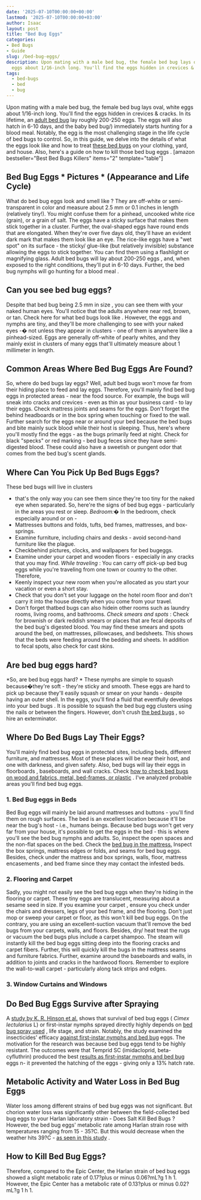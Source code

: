 ```yaml
---
date: '2025-07-10T00:00:00+00:00'
lastmod: '2025-07-10T00:00:00+03:00'
author: Isaac
layout: post
title: "Bed Bug Eggs"
categories:
- Bed Bugs
- Guide
slug: /bed-bug-eggs/
description: Upon mating with a male bed bug, the female bed bug lays oval, white
  eggs about 1/16-inch long. You'll find the eggs hidden in crevices & cracks.
tags: 
  - bed-bugs
  - bed
  - bug
---
```

Upon mating with a male bed bug, the female bed bug lays oval, white eggs about 1/16-inch long. You'll find the eggs hidden in crevices & cracks.
In its lifetime, an
[adult bed bug](https://digitalcommons.ilr.cornell.edu/manuals/25/)
lay roughly 200-250 eggs.
The eggs will also hatch in 6-10 days, and the
baby bed bug/)
immediately starts hunting for a blood meal. Notably, the egg is the most challenging stage in the life cycle of bed bugs to control.
So, in this guide, we delve into the details of what the eggs look like and how to treat
[these bed bugs](https://www.sciencedirect.com/science/article/pii/S155541551730274X)
on your clothing, yard, and house. Also, here's a guide on
how to kill those bed bug eggs
.
[amazon bestseller="Best Bed Bugs Killers" items="2" template="table"]
## Bed Bug Eggs * Pictures * (Appearance and Life Cycle)
What do
bed bug eggs look and smell like
? They are off-white or semi-transparent in color and measure about 2.5 mm or 0.1 inches in length (relatively tiny!). You might confuse them for a pinhead, uncooked white rice (grain), or a grain of salt.
The eggs have a sticky surface that makes them stick together in a cluster. Further, the oval-shaped eggs have round ends that are elongated. When they're over five days old, they'll have an evident dark mark that makes them look like an eye.
The rice-like eggs have a "wet spot" on its surface - the sticky/ glue-like (but relatively invisible) substance allowing the eggs to stick together. You can find them using a flashlight or magnifying glass.
Adult
bed bugs will lay about 200-250 eggs
, and, when exposed to the right conditions, they'll put in 6-10 days. Further, the
bed bug nymphs will go hunting for a blood meal
.

## Can you see bed bug eggs?
Despite that
bed bug being 2.5 mm in size
, you can see them with your naked human eyes. You'll notice that the adults anywhere near red, brown, or tan. Check here for
what bed bugs look like
.
However, the eggs and nymphs are tiny, and they'll be more challenging to see with your naked eyes -� not unless they appear in clusters - one of them is anywhere like a pinhead-sized.
Eggs are generally off-white of pearly whites, and they mainly exist in clusters of many eggs that'll ultimately measure about 1 millimeter in length.
## Common Areas Where Bed Bug Eggs Are Found?
So,
where do bed bugs
lay eggs? Well, adult
bed bugs won't move far from their hiding
place to feed and lay eggs. Therefore, you'll
mainly find bed bug
eggs in protected areas - near the food source.
For example, the bugs will sneak into cracks and crevices - even as thin as your business card - to lay their eggs. Check mattress joints and seams for the eggs. Don't forget the behind headboards or in the box spring when touching or fixed to the wall.
Further search for the eggs near or around your
bed because the bed bugs and bite
mainly suck blood while their host is sleeping. Thus, here's where you'll mostly find the eggs - as the bugs primarily feed at night.
Check for black "specks" or red marking - bed bug feces since they have semi-digested blood. These could also have a sweetish or pungent odor that
comes from the bed bug's
scent glands.
## Where Can You Pick Up Bed Bugs Eggs?
These
bed bugs will live in clusters
- that's the only way you can see them since they're too tiny for the naked eye when separated. So, here're the
signs of bed bug
eggs - particularly in the areas you rest or sleep.
*Bedroom:�*
In the bedroom, check especially around or on -
- Mattresses buttons and folds, tufts, bed frames, mattresses, and box-springs.
- Examine furniture, including chairs and desks - avoid second-hand furniture like the plague.
- Checkbehind pictures, clocks, and wallpapers for bed bugeggs.
- Examine under your carpet and wooden floors - especially in any cracks that you may find.
*While traveling*
: You can
carry off pick-up bed bug
eggs while you're traveling from one town or country to the other. Therefore,
- Keenly inspect your new room when you're allocated as you start your vacation or even a short stay.
- Check that you don't set your luggage on the hotel room floor and don't carry it into the house directly when you come from your travel.
- Don't forget thatbed bugs can also hidein other rooms such as laundry rooms, living rooms, and bathrooms.
*Check smears and spots*
: Check for brownish or dark reddish smears or places that are fecal
deposits of the bed bug's
digested blood.
You may find these smears and spots around the bed, on mattresses, pillowcases, and bedsheets.
This shows that the beds were feeding around the bedding and sheets. In addition to fecal spots, also check for cast skins.
## Are bed bug eggs hard?
*So, are bed bug eggs hard? *
These nymphs are simple to squash because�they're
soft - they're sticky and smooth.
These
eggs are hard to pick up because they'll easily
squash or smear on your hands - despite having an outer shell. In the eggs, you'll find a fluid that eventfully
develops into your bed bugs
.
It is possible to
squash the bed bug
egg clusters using the nails or between the fingers.
However, don't crush
[the bed bugs](https://www.bedbugsinsider.com/what-happens-when-you-squish-a-bed-bug/)
, so hire an exterminator.
## Where Do Bed Bugs Lay Their Eggs?
You'll
mainly find bed bug
eggs in
protected sites, including beds, different furniture, and mattresses. Most of these places will be near their host, and one with darkness, and given safety.
Also,
bed bugs will lay their eggs in floorboards
, baseboards, and wall cracks. Check
[how to check bed bugs on wood and fabrics, metal, bed-frames, or plastic](https://www.epa.gov/bedbugs/how-find-bed-bugs)
. I've analyzed
probable areas you'll find bed bug
eggs.
### 1. Bed Bug eggs in Beds
Bed Bug eggs
will mainly be laid around
mattresses and buttons - you'll find them on rough surfaces. The bed is an excellent location because it'll be near the bug's host - i.e., humans beings.
Because bed bugs won't get very far from your house, it's possible to get the eggs in the bed - this is
where you'll see the bed bug
nymphs and adults. So, inspect the open spaces and the non-flat spaces on the bed. Check the
[bed bug in the mattress.](https://www.michigan.gov/documents/emergingdiseases/mattress_fact_sheet_275417_7.pdf)
Inspect the box springs, mattress edges or
folds, and seams for bed bug
eggs. Besides, check under the mattress and box springs, walls, floor,
mattress encasements
, and bed frame since they may contact the infested beds.
### 2. Flooring and Carpet
Sadly, you might not easily see the
bed bug eggs when they're hiding
in the flooring or carpet. These tiny eggs are translucent, measuring about a sesame seed in size.
If you
examine your carpet
, ensure you check under the chairs and dressers, legs of your bed frame, and the flooring. Don't just mop or sweep your carpet or floor, as this won't
kill bed bug
eggs.
On the contrary, you are using an excellent-suction
vacuum that'll remove the bed bugs
from your carpets, walls, and floors. Besides,
dry/ heat treat the rugs
or
vacuum the bed bugs
plus include a carpet shampoo.
The steam will
instantly kill the bed bug
eggs sitting deep into the flooring cracks and carpet fibers. Further, this will
quickly kill the bugs
in the mattress seams and furniture fabrics.
Further, examine around the baseboards and walls, in addition to joints and cracks in the hardwood floors. Remember to explore the wall-to-wall carpet - particularly along tack strips and edges.
### 3. Window Curtains and Windows
## Do Bed Bug Eggs Survive after Spraying
A
[study by K. R. Hinson et al.](https://academic.oup.com/jee/article-abstract/109/6/2495/2422101)
shows that survival of bed bug eggs (
*Cimex lectularius*
L) or first-instar nymphs sprayed directly highly depends on
[bed bug spray used](https://pestpolicy.com/best-bed-bug-spray/)
, life stage, and strain.
Notably, the study examined the insecticides' efficacy
[against first-instar nymphs and bed bug](https://pestpolicy.com/best-bed-bug-traps/)
eggs. The motivation for the
research was because bed bug
eggs tend to be highly resistant.
The outcomes were that Temprid SC (imidacloprid, beta-cyfluthrin) produced the best
[results as first-instar nymphs and bed bug](https://pestpolicy.com/can-bed-bugs-survive-in-water/)
eggs n- it prevented the hatching of the eggs - giving only a 13% hatch rate.
## **Metabolic Activity and Water Loss in Bed Bug Eggs**
Water loss among
different strains of bed bug
eggs was not significant. But chorion water loss was significantly other between the field-collected bed bug eggs to your Harlan laboratory strain -
Does Salt Kill Bed Bugs
?
However,
the bed bug
eggs' metabolic rate among Harlan strain rose with temperatures ranging from 15 - 35?C. But this would decrease when the weather hits 39?C -
[as seen in this study](https://onlinelibrary.wiley.com/doi/abs/10.1111/phen.12204)
.
## How to Kill Bed Bug Eggs?
Therefore, compared to the Epic Center, the
Harlan strain of bed bug
eggs showed a slight metabolic rate of 0.17?plus or minus 0.06?mL?g
1
h
1.
However, the Epic Center has a metabolic rate of 0.13?plus or minus 0.02?mL?g
1
h
1.
